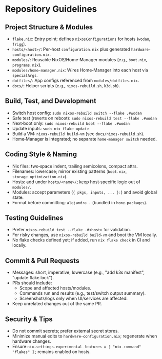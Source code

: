 # Repository Guidelines

## Project Structure & Modules

- `flake.nix`: Entry point; defines `nixosConfigurations` for hosts (`wodan`, `frigg`).
- `hosts/<host>/`: Per‑host `configuration.nix` plus generated `hardware-configuration.nix`.
- `modules/`: Reusable NixOS/Home‑Manager modules (e.g., `boot.nix`, `programs.nix`).
- `modules/home-manager.nix`: Wires Home‑Manager into each host via `specialArgs`.
- `dotfiles/`: App configs referenced from `modules/dotfiles.nix`.
- `docs/`: Helper scripts (e.g., `nixos-rebuild.sh`, `k3d.sh`).

## Build, Test, and Development

- Switch host config: `sudo nixos-rebuild switch --flake .#wodan`
- Safe test (reverts on reboot): `sudo nixos-rebuild test --flake .#wodan`
- Next‑boot only: `sudo nixos-rebuild boot --flake .#wodan`
- Update inputs: `sudo nix flake update`
- Build a VM: `nixos-rebuild build-vm` (see `docs/nixos-rebuild.sh`).
- Home‑Manager is integrated; no separate `home-manager switch` needed.

## Coding Style & Naming

- Nix files: two‑space indent, trailing semicolons, compact attrs.
- Filenames: lowercase; mirror existing patterns (`boot.nix`, `storage_optimization.nix`).
- Hosts: add under `hosts/<name>/`; keep host‑specific logic out of `modules/`.
- Modules: accept parameters (`{ pkgs, inputs, ... }:`) and avoid global state.
- Format before committing: `alejandra .` (bundled in `home.packages`).

## Testing Guidelines

- Prefer `nixos-rebuild test --flake .#<host>` for validation.
- For risky changes, use `nixos-rebuild build-vm` and boot the VM locally.
- No flake checks defined yet; if added, run `nix flake check` in CI and locally.

## Commit & Pull Requests

- Messages: short, imperative, lowercase (e.g., "add k3s manifest", "update flake.lock").
- PRs should include:
  - Scope and affected hosts/modules.
  - Commands run and results (e.g., test/switch output summary).
  - Screenshots/logs only when UI/services are affected.
- Keep unrelated changes out of the same PR.

## Security & Tips

- Do not commit secrets; prefer external secret stores.
- Minimize manual edits to `hardware-configuration.nix`; regenerate when hardware changes.
- Ensure `nix.settings.experimental-features = [ "nix-command" "flakes" ];` remains enabled on hosts.
